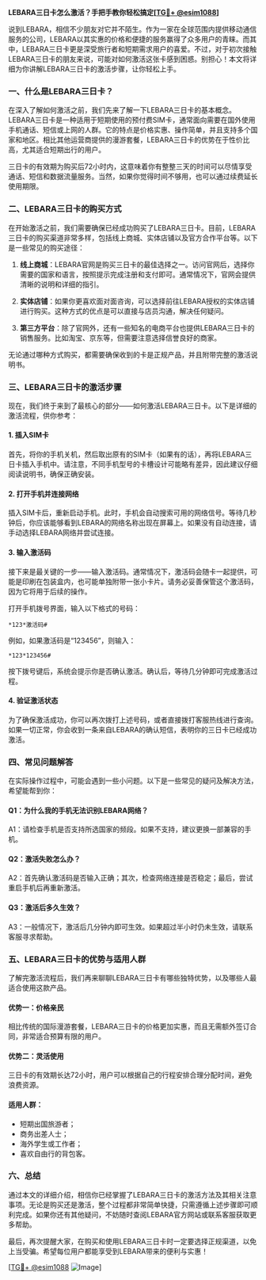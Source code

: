 **LEBARA三日卡怎么激活？手把手教你轻松搞定[[TG💪+ @esim1088](https://t.me/s/esim1088)]**

说到LEBARA，相信不少朋友对它并不陌生。作为一家在全球范围内提供移动通信服务的公司，LEBARA以其实惠的价格和便捷的服务赢得了众多用户的青睐。而其中，LEBARA三日卡更是深受旅行者和短期需求用户的喜爱。不过，对于初次接触LEBARA三日卡的朋友来说，可能对如何激活这张卡感到困惑。别担心！本文将详细为你讲解LEBARA三日卡的激活步骤，让你轻松上手。

### 一、什么是LEBARA三日卡？

在深入了解如何激活之前，我们先来了解一下LEBARA三日卡的基本概念。LEBARA三日卡是一种适用于短期使用的预付费SIM卡，通常面向需要在国外使用手机通话、短信或上网的人群。它的特点是价格实惠、操作简单，并且支持多个国家和地区。相比其他运营商提供的漫游套餐，LEBARA三日卡的优势在于性价比高，尤其适合短期出行的用户。

三日卡的有效期为购买后72小时内，这意味着你有整整三天的时间可以尽情享受通话、短信和数据流量服务。当然，如果你觉得时间不够用，也可以通过续费延长使用期限。

### 二、LEBARA三日卡的购买方式

在开始激活之前，我们需要确保已经成功购买了LEBARA三日卡。目前，LEBARA三日卡的购买渠道非常多样，包括线上商城、实体店铺以及官方合作平台等。以下是一些常见的购买途径：

1. **线上商城**：LEBARA官网是购买三日卡的最佳选择之一。访问官网后，选择你需要的国家和语言，按照提示完成注册和支付即可。通常情况下，官网会提供清晰的说明和详细的指引。
   
2. **实体店铺**：如果你更喜欢面对面咨询，可以选择前往LEBARA授权的实体店铺进行购买。这种方式的优点是可以直接与店员沟通，解决任何疑问。

3. **第三方平台**：除了官网外，还有一些知名的电商平台也提供LEBARA三日卡的销售服务。比如淘宝、京东等，但需要注意选择信誉良好的商家。

无论通过哪种方式购买，都需要确保收到的卡是正规产品，并且附带完整的激活说明书。

### 三、LEBARA三日卡的激活步骤

现在，我们终于来到了最核心的部分——如何激活LEBARA三日卡。以下是详细的激活流程，供你参考：

#### 1. 插入SIM卡

首先，将你的手机关机，然后取出原有的SIM卡（如果有的话），再将LEBARA三日卡插入手机中。请注意，不同手机型号的卡槽设计可能略有差异，因此建议仔细阅读说明书，确保正确安装。

#### 2. 打开手机并连接网络

插入SIM卡后，重新启动手机。此时，手机会自动搜索可用的网络信号。等待几秒钟后，你应该能够看到LEBARA的网络名称出现在屏幕上。如果没有自动连接，请手动选择LEBARA网络并尝试连接。

#### 3. 输入激活码

接下来是最关键的一步——输入激活码。通常情况下，激活码会随卡一起提供，可能是印刷在包装盒内，也可能单独附带一张小卡片。请务必妥善保管这个激活码，因为它将用于后续的操作。

打开手机拨号界面，输入以下格式的号码：
```
*123*激活码#
```
例如，如果激活码是“123456”，则输入：
```
*123*123456#
```
按下拨号键后，系统会提示你是否确认激活。确认后，等待几分钟即可完成激活过程。

#### 4. 验证激活状态

为了确保激活成功，你可以再次拨打上述号码，或者直接拨打客服热线进行查询。如果一切正常，你会收到一条来自LEBARA的确认短信，表明你的三日卡已经成功激活。

### 四、常见问题解答

在实际操作过程中，可能会遇到一些小问题。以下是一些常见的疑问及解决方法，希望能帮到你：

#### Q1：为什么我的手机无法识别LEBARA网络？
A1：请检查手机是否支持所选国家的频段。如果不支持，建议更换一部兼容的手机。

#### Q2：激活失败怎么办？
A2：首先确认激活码是否输入正确；其次，检查网络连接是否稳定；最后，尝试重启手机后再重新激活。

#### Q3：激活后多久生效？
A3：一般情况下，激活后几分钟内即可生效。如果超过半小时仍未生效，请联系客服寻求帮助。

### 五、LEBARA三日卡的优势与适用人群

了解完激活流程后，我们再来聊聊LEBARA三日卡有哪些独特优势，以及哪些人最适合使用这款产品。

#### 优势一：价格亲民
相比传统的国际漫游套餐，LEBARA三日卡的价格更加实惠，而且无需额外签订合同，非常适合预算有限的用户。

#### 优势二：灵活使用
三日卡的有效期长达72小时，用户可以根据自己的行程安排合理分配时间，避免浪费资源。

#### 适用人群：
- 短期出国旅游者；
- 商务出差人士；
- 海外学生或工作者；
- 喜欢自由行的背包客。

### 六、总结

通过本文的详细介绍，相信你已经掌握了LEBARA三日卡的激活方法及其相关注意事项。无论是购买还是激活，整个过程都非常简单快捷，只需遵循上述步骤即可顺利完成。如果你还有其他疑问，不妨随时查阅LEBARA官方网站或联系客服获取更多帮助。

最后，再次提醒大家，在购买和使用LEBARA三日卡时一定要选择正规渠道，以免上当受骗。希望每位用户都能享受到LEBARA带来的便利与实惠！

[[TG💪+ @esim1088](https://t.me/s/esim1088) ![Image](https://i.postimg.cc/4NQfJmqS/Snipaste-2025-05-13-00-14-12.png)]